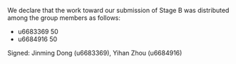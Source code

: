 We declare that the work toward our submission of Stage B was distributed among the group members as follows:

* u6683369 50
* u6684916 50

Signed: Jinming Dong (u6683369), Yihan Zhou (u6684916)
